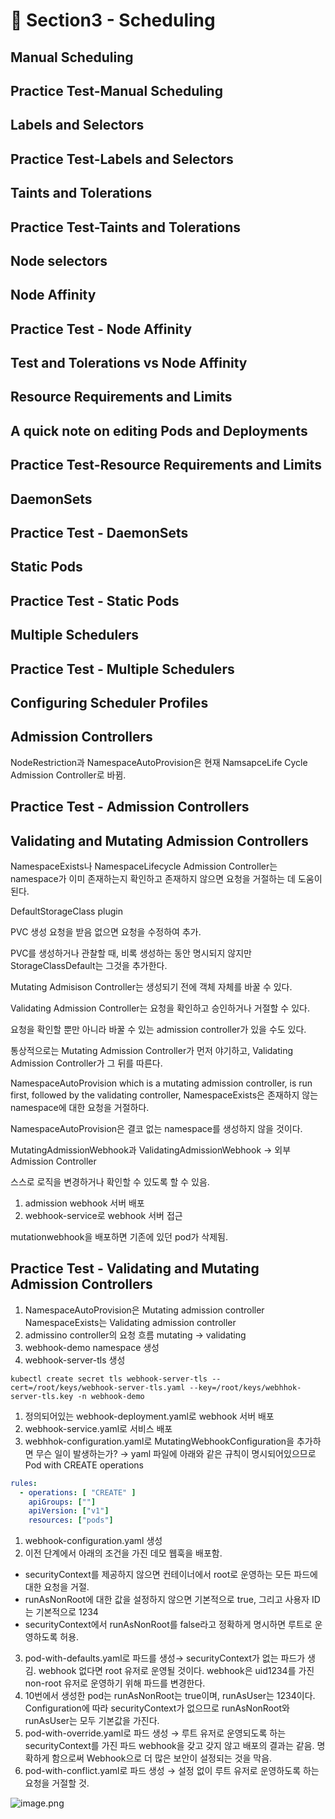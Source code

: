 # 🍨 Section3 - Scheduling

## Manual Scheduling


## Practice Test-Manual Scheduling


## Labels and Selectors


## Practice Test-Labels and Selectors


## Taints and Tolerations


## Practice Test-Taints and Tolerations


## Node selectors


## Node Affinity


## Practice Test - Node Affinity


## Test and Tolerations vs Node Affinity


## Resource Requirements and Limits


## A quick note on editing Pods and Deployments


## Practice Test-Resource Requirements and Limits


## DaemonSets


## Practice Test - DaemonSets


## Static Pods


## Practice Test - Static Pods


## Multiple Schedulers


## Practice Test - Multiple Schedulers


## Configuring Scheduler Profiles


## Admission Controllers


NodeRestriction과 NamespaceAutoProvision은 현재 NamsapceLife Cycle Admission Controller로 바뀜.


## Practice Test - Admission Controllers


## Validating and Mutating Admission Controllers


NamespaceExists나 NamespaceLifecycle Admission Controller는 namespace가 이미 존재하는지 확인하고 존재하지 않으면 요청을 거절하는 데 도움이 된다.


DefaultStorageClass plugin


PVC 생성 요청을 받음 없으면 요청을 수정하여 추가.


PVC를 생성하거나 관찰할 때, 비록 생성하는 동안 명시되지 않지만 StorageClassDefault는 그것을 추가한다.


Mutating Admisison Controller는 생성되기 전에 객체 자체를 바꿀 수 있다.


Validating Admission Controller는 요청을 확인하고 승인하거나 거절할 수 있다.


요청을 확인할 뿐만 아니라 바꿀 수 있는 admission controller가 있을 수도 있다.


통상적으로는 Mutating Admission Controller가 먼저 야기하고, Validating Admission Controller가 그 뒤를 따른다.


NamespaceAutoProvision which is a mutating admission controller, is run first, followed by the validating controller, NamespaceExists은 존재하지 않는 namespace에 대한 요청을 거절하다.


NamespaceAutoProvision은 결코 없는 namespace를 생성하지 않을 것이다.


MutatingAdmissionWebhook과 ValidatingAdmissionWebhook → 외부 Admission Controller


스스로 로직을 변경하거나 확인할 수 있도록 할 수 있음.

1. admission webhook 서버 배포
2. webhook-service로 webhook 서버 접근

mutationwebhook을 배포하면 기존에 있던 pod가 삭제됨.


## Practice Test - Validating and Mutating Admission Controllers

1. NamespaceAutoProvision은 Mutating admission controller
NamespaceExists는 Validating admission controller
2. admissino controller의 요청 흐름
mutating → validating
3. webhook-demo namespace 생성
4. webhook-server-tls 생성

```shell
kubectl create secret tls webhook-server-tls --cert=/root/keys/webhook-server-tls.yaml --key=/root/keys/webhhok-server-tls.key -n webhook-demo
```

1. 정의되어있는 webhook-deployment.yaml로 webhook 서버 배포
2. webhook-service.yaml로 서비스 배포
3. webhhok-configuration.yaml로 MutatingWebhookConfiguration을 추가하면 무슨 일이 발생하는가?
→ yaml 파일에 아래와 같은 규칙이 명시되어있으므로 Pod with CREATE operations

```yaml
rules:
  - operations: [ "CREATE" ]
    apiGroups: [""]
    apiVersion: ["v1"]
    resources: ["pods"]
```

1. webhook-configuration.yaml 생성
2. 이전 단계에서 아래의 조건을 가진 데모 웹훅을 배포함.
- securityContext를 제공하지 않으면 컨테이너에서 root로 운영하는 모든 파드에 대한 요청을 거절.
- runAsNonRoot에 대한 값을 설정하지 않으면 기본적으로 true, 그리고 사용자 ID는 기본적으로 1234
- securityContext에서 runAsNonRoot를 false라고 정확하게 명시하면 루트로 운영하도록 허용.
3. pod-with-defaults.yaml로 파드를 생성→ securityContext가 없는 파드가 생김.
webhook 없다면 root 유저로 운영될 것이다. webhook은 uid1234를 가진 non-root 유저로 운영하기 위해 파드를 변경한다.
4. 10번에서 생성한 pod는 runAsNonRoot는 true이며, runAsUser는 1234이다.
Configuration에 따라 securityContext가 없으므로 runAsNonRoot와 runAsUser는 모두 기본값을 가진다.
5. pod-with-override.yaml로 파드 생성 → 루트 유저로 운영되도록 하는 securityContext를 가진 파드
webhook을 갖고 갖지 않고 배포의 결과는 같음.
명확하게 함으로써 Webhook으로 더 많은 보안이 설정되는 것을 막음.
6. pod-with-conflict.yaml로 파드 생성 → 
설정 없이 루트 유저로 운영하도록 하는 요청을 거절할 것.

![image.png](https://prod-files-secure.s3.us-west-2.amazonaws.com/b2ea2032-00e9-4883-a13b-cb03cf5b2334/501c3b54-0de4-44d6-afe6-eca0c6373e4f/image.png?X-Amz-Algorithm=AWS4-HMAC-SHA256&X-Amz-Content-Sha256=UNSIGNED-PAYLOAD&X-Amz-Credential=ASIAZI2LB466YTVURETE%2F20250418%2Fus-west-2%2Fs3%2Faws4_request&X-Amz-Date=20250418T140814Z&X-Amz-Expires=3600&X-Amz-Security-Token=IQoJb3JpZ2luX2VjEO3%2F%2F%2F%2F%2F%2F%2F%2F%2F%2FwEaCXVzLXdlc3QtMiJHMEUCIQDlQLUs3uPJrmVPH5bQCFEsFYjVVpuTPi8thPYbLmFtCgIgQ1mpPbcpk7IDBoBAIRt8dz92rsRZJQmGehohvp%2FDK1Yq%2FwMIdhAAGgw2Mzc0MjMxODM4MDUiDFTfGrhsAavK85yp7CrcA%2BMD%2BAC9TVsyJDfDJvmYRNcpW7APLL4dhwK1E3jtZ505iBXu95zqjYgcOhOd42aR7PRyuzWXjFdxSgs34K9THP7ls85K78ZyqP86pbofb%2BmUmYoYbTa7ujtVeDZEwu4c%2BkyU%2FTHmrQtS9IxSOQPLXhryBdH75wLFe38Qr7w4LT%2FbUUDY%2FVDvZUecoYNTAw0ACpWiFs6s5%2FxXjqv86MbI6b62Ui2cqS2h90qUoiwYqNMFsG5HrQZ7r%2F2ofe936fy6rql2vK%2BWOdSgtjK6Csi2hL155f%2BHTdCQgPhPywjDI53INAY4EDtFNuImlYgQTUOhjPoo%2Bo8EpgOsHf2dAhOrABj7r0wNbZAmrE0TXsvhkEifK22m5rptVyM1dY3dA5zI70tn67nFCE9rXwQ6XizLZmhYcFcdfV1OvEnoJGgqgEx9Xy4UiNkgTNG3F8%2Bnf4wubg321CdCkO9KEaIdyQouPOqzeiemgPS%2F1upRlUEPra2jArxdujeDAqftQh3DdliNHwhdHz66bqRYyeH8QU%2BaGMTjnlphDC7et%2FhYEIPzXftRbcGHpGKCTLtvebTKs%2BDnI4zJpy6uJGPfSc8yEJBWt%2BwqLQK0cBcKZWO1H2SFGW1cJQBl5rtbgcrg059FMKqOicAGOqUBrFXmWYxw5uXKR48RdkWaKqkIUKgKTppWjup3dh7yDyRbIzMtWC2%2FUdqnSGTFCr6WDonD9hw6kmB4OVR9fmQbzpcWtWK04zUtBbTIrh6jpNeC3B%2BIFu%2BrdOKbXFZK4NawONsBQk8ipdCPFjNHRVrkwZBglBOEiXxBQEWfgKPpdw8W6ia4Rj2YLNtP6QRqrZLqbaS%2FnbZQ4Z96a6uC7wO7JvjLRmQc&X-Amz-Signature=cbffc133bfdab3b55e6ce3d9633f0c4b41c0fce7011603fe2233b257c0cdbdf2&X-Amz-SignedHeaders=host&x-id=GetObject)

